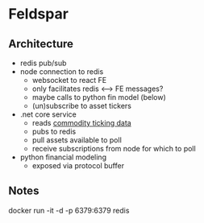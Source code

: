 # Feldspar

## Architecture

- redis pub/sub
- node connection to redis
  - websocket to react FE
  - only facilitates redis <--> FE messages?
  - maybe calls to python fin model (below)
  - (un)subscribe to asset tickers
- .net core service
  - reads [commodity ticking data](https://www.alphavantage.co/)
  - pubs to redis
  - pull assets available to poll
  - receive subscriptions from node for which to poll
- python financial modeling
  - exposed via protocol buffer

## Notes

docker run -it -d -p 6379:6379 redis
